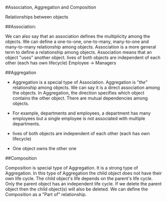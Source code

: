 #Association, Aggregation and Composition

Relationships between objects

##Association: 

We can also say that an association defines the multiplicity among the objects. We can define a one-to-one, one-to-many, many-to-one and many-to-many relationship among objects. Association is a more general term to define a relationship among objects. Association means that an object "uses" another object. 
lives of both objects are independent of each other (each has own lifecycle)
Employee -> Managers

##Aggregation

- Aggregation is a special type of Association. Aggregation is "*the*" relationship among objects. We can say it is a direct association among the objects. In Aggregation, the direction specifies which object contains the other object. There are mutual dependencies among objects.

- For example, departments and employees, a department has many employees but a single employee is not associated with multiple departments.
 
- lives of both objects are independent of each other (each has own lifecycle)
- One object owns the other one

##Composition

Composition is special type of Aggregation. It is a strong type of Aggregation. In this type of Aggregation the child object does not have their own life cycle. The child object's life depends on the parent's life cycle. Only the parent object has an independent life cycle. If we delete the parent object then the child object(s) will also be deleted. We can define the Composition as a "Part of" relationship.
 
 
